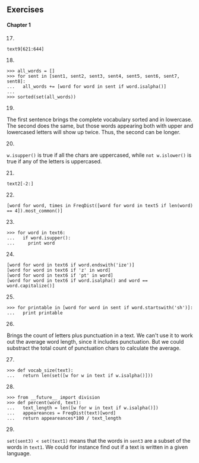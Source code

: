 ## Exercises

#### Chapter 1

17)
```
text9[621:644]
```

18)
```
>>> all_words = []
>>> for sent in [sent1, sent2, sent3, sent4, sent5, sent6, sent7, sent8]:
...   all_words += [word for word in sent if word.isalpha()]
... 
>>> sorted(set(all_words))
```

19)
The first sentence brings the complete vocabulary sorted and in lowercase. The second does the same, but those words appearing both with upper and lowercased letters will show up twice. Thus, the second can be longer.

20)
`w.isupper()` is true if all the chars are uppercased, while `not w.islower()` is true if any of the letters is uppercased.

21)
```
text2[-2:]
```

22)
```
[word for word, times in FreqDist([word for word in text5 if len(word) == 4]).most_common()]
```

23)
```
>>> for word in text6:
...   if word.isupper():
...     print word
```

24)
```
[word for word in text6 if word.endswith('ize')]
[word for word in text6 if 'z' in word]
[word for word in text6 if 'pt' in word]
[word for word in text6 if word.isalpha() and word == word.capitalize()]
```

25)
```
>>> for printable in [word for word in sent if word.startswith('sh')]:
...   print printable

```

26)

Brings the count of letters plus punctuation in a text. We can't use it to work out the average word length, since it includes punctuation. But we could substract the total count of punctuation chars to calculate the average.

27)
```
>>> def vocab_size(text):
...   return len(set([w for w in text if w.isalpha()]))
```

28)
```
>>> from __future__ import division
>>> def percent(word, text):
...   text_length = len([w for w in text if w.isalpha()])
...   appeareances = FreqDist(text)[word]
...   return appeareances*100 / text_length
```

29)

`set(sent3) < set(text1)` means that the words in `sent3` are a subset of the words in `text1`. We could for instance find out if a text is written in a given language.

